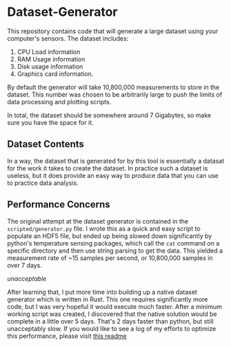 # Dataset-Generator
This repository contains code that will generate a large dataset using your computer's sensors. The dataset includes:
1. CPU Load information
2. RAM Usage information
3. Disk usage information
4. Graphics card information.

By default the generator will take 10,800,000 measurements to store in the dataset. This number was chosen to be arbitrarily large to push the limits of data processing and plotting scripts.

In total, the dataset should be somewhere around 7 Gigabytes, so make sure you have the space for it.

## Dataset Contents
In a way, the dataset that is generated for by this tool is essentially a datasat for the work it takes to create the dataset. In practice such a dataset is useless, but it does provide an easy way to produce data that you can use to practice data analysis.

## Performance Concerns
The original attempt at the dataset generator is contained in the `scripted/generator.py` file. I wrote this as a quick and easy script to populate an HDF5 file, but ended up being slowed down significantly by python's temperature sensing packages, which call the `cat` command on a specific directory and then use string parsing to get the data. This yielded a measurement rate of ~15 samples per second, or 10,800,000 samples in over 7 days.

*unacceptable*

After learning that, I put more time into building up a native dataset generator which is written in Rust. This one requires significantly more code, but I was very hopeful it would execute much faster. After a minimum working script was created, I discovered that the native solution would be complete in a little over 5 days. That's 2 days faster than python, but still unacceptably slow. If you would like to see a log of my efforts to optimize this performance, please visit [this readme](native/perfomance/README.md)